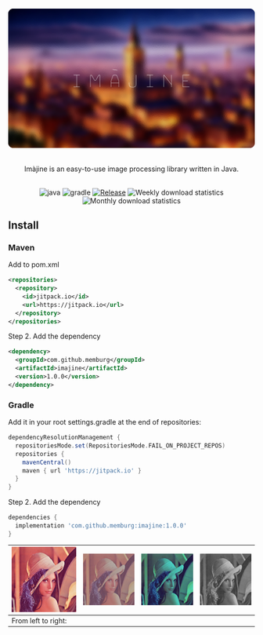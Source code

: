 ![alt text](/resources/header.png)

<p align="center">
  <br/>
  Imàjine is an easy-to-use image processing library written in Java.
  <br/>
  <br/>
</p>

<div align="center">

![java](https://img.shields.io/badge/java-21.0.5-b07219.svg)
![gradle](https://img.shields.io/badge/gradle-8.11-02303a.svg)
[![Release](https://jitpack.io/v/memburg/imajine.svg)](https://jitpack.io/#memburg/imajine)
![Weekly download statistics](https://jitpack.io/v/memburg/imajine/week.svg)
![Monthly download statistics](https://jitpack.io/v/memburg/imajine/month.svg)
</div>

## Install

### Maven

Add to pom.xml

```xml
<repositories>
  <repository>
    <id>jitpack.io</id>
    <url>https://jitpack.io</url>
  </repository>
</repositories>
```

Step 2. Add the dependency

```xml
<dependency>
  <groupId>com.github.memburg</groupId>
  <artifactId>imajine</artifactId>
  <version>1.0.0</version>
</dependency>
```

### Gradle

Add it in your root settings.gradle at the end of repositories:

```gradle
dependencyResolutionManagement {
  repositoriesMode.set(RepositoriesMode.FAIL_ON_PROJECT_REPOS)
  repositories {
    mavenCentral()
    maven { url 'https://jitpack.io' }
  }
}
```

Step 2. Add the dependency

```gradle
dependencies {
  implementation 'com.github.memburg:imajine:1.0.0'
}
```

| ![]( /resources/lenna.png ) | ![]( /resources/lenna_negative.png ) | ![]( /resources/lenna_colored.png ) | ![]( /resources/lenna_bw.png ) |
|-----------------------------|--------------------------------------|-------------------------------------|--------------------------------|
| From left to right:  |
